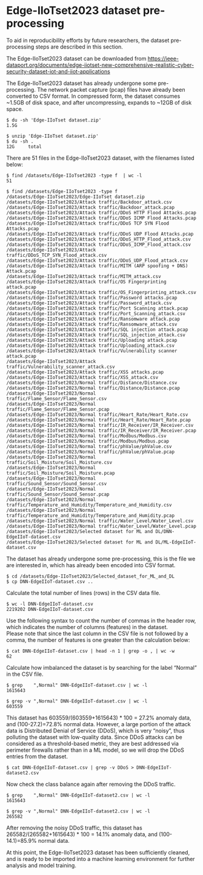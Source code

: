 # Edge-IIoTset2023 dataset pre-processing

To aid in reproducibility efforts by future researchers, the dataset pre-processing steps are described in this section.

The Edge-IIoTset2023 dataset can be downloaded from https://ieee-dataport.org/documents/edge-iiotset-new-comprehensive-realistic-cyber-security-dataset-iot-and-iiot-applications

The Edge-IIoTset2023 dataset has already undergone some pre-processing.  The network packet capture (pcap) files have already been converted to CSV format.  In compressed form, the dataset consumes ~1.5GB of disk space, and after uncompressing, expands to ~12GB of disk space.
```
$ du -sh 'Edge-IIoTset dataset.zip'
1.5G

$ unzip 'Edge-IIoTset dataset.zip'
$ du -sh .
12G     total
```

There are 51 files in the Edge-IIoTset2023 dataset, with the filenames listed below:
```
$ find /datasets/Edge-IIoTset2023 -type f  | wc -l
51

$ find /datasets/Edge-IIoTset2023 -type f
/datasets/Edge-IIoTset2023/Edge-IIoTset dataset.zip
/datasets/Edge-IIoTset2023/Attack traffic/Backdoor_attack.csv
/datasets/Edge-IIoTset2023/Attack traffic/Backdoor_attack.pcap
/datasets/Edge-IIoTset2023/Attack traffic/DDoS HTTP Flood Attacks.pcap
/datasets/Edge-IIoTset2023/Attack traffic/DDoS ICMP Flood Attacks.pcap
/datasets/Edge-IIoTset2023/Attack traffic/DDoS TCP SYN Flood Attacks.pcap
/datasets/Edge-IIoTset2023/Attack traffic/DDoS UDP Flood Attacks.pcap
/datasets/Edge-IIoTset2023/Attack traffic/DDoS_HTTP_Flood_attack.csv
/datasets/Edge-IIoTset2023/Attack traffic/DDoS_ICMP_Flood_attack.csv
/datasets/Edge-IIoTset2023/Attack traffic/DDoS_TCP_SYN_Flood_attack.csv
/datasets/Edge-IIoTset2023/Attack traffic/DDoS_UDP_Flood_attack.csv
/datasets/Edge-IIoTset2023/Attack traffic/MITM (ARP spoofing + DNS) Attack.pcap
/datasets/Edge-IIoTset2023/Attack traffic/MITM_attack.csv
/datasets/Edge-IIoTset2023/Attack traffic/OS Fingerprinting attack.pcap
/datasets/Edge-IIoTset2023/Attack traffic/OS_Fingerprinting_attack.csv
/datasets/Edge-IIoTset2023/Attack traffic/Password attacks.pcap
/datasets/Edge-IIoTset2023/Attack traffic/Password_attack.csv
/datasets/Edge-IIoTset2023/Attack traffic/Port Scanning attack.pcap
/datasets/Edge-IIoTset2023/Attack traffic/Port_Scanning_attack.csv
/datasets/Edge-IIoTset2023/Attack traffic/Ransomware attack.pcap
/datasets/Edge-IIoTset2023/Attack traffic/Ransomware_attack.csv
/datasets/Edge-IIoTset2023/Attack traffic/SQL injection attack.pcap
/datasets/Edge-IIoTset2023/Attack traffic/SQL_injection_attack.csv
/datasets/Edge-IIoTset2023/Attack traffic/Uploading attack.pcap
/datasets/Edge-IIoTset2023/Attack traffic/Uploading_attack.csv
/datasets/Edge-IIoTset2023/Attack traffic/Vulnerability scanner attack.pcap
/datasets/Edge-IIoTset2023/Attack traffic/Vulnerability_scanner_attack.csv
/datasets/Edge-IIoTset2023/Attack traffic/XSS attacks.pcap
/datasets/Edge-IIoTset2023/Attack traffic/XSS_attack.csv
/datasets/Edge-IIoTset2023/Normal traffic/Distance/Distance.csv
/datasets/Edge-IIoTset2023/Normal traffic/Distance/Distance.pcap
/datasets/Edge-IIoTset2023/Normal traffic/Flame_Sensor/Flame_Sensor.csv
/datasets/Edge-IIoTset2023/Normal traffic/Flame_Sensor/Flame_Sensor.pcap
/datasets/Edge-IIoTset2023/Normal traffic/Heart_Rate/Heart_Rate.csv
/datasets/Edge-IIoTset2023/Normal traffic/Heart_Rate/Heart_Rate.pcap
/datasets/Edge-IIoTset2023/Normal traffic/IR_Receiver/IR_Receiver.csv
/datasets/Edge-IIoTset2023/Normal traffic/IR_Receiver/IR_Receiver.pcap
/datasets/Edge-IIoTset2023/Normal traffic/Modbus/Modbus.csv
/datasets/Edge-IIoTset2023/Normal traffic/Modbus/Modbus.pcap
/datasets/Edge-IIoTset2023/Normal traffic/phValue/phValue.csv
/datasets/Edge-IIoTset2023/Normal traffic/phValue/phValue.pcap
/datasets/Edge-IIoTset2023/Normal traffic/Soil_Moisture/Soil_Moisture.csv
/datasets/Edge-IIoTset2023/Normal traffic/Soil_Moisture/Soil_Moisture.pcap
/datasets/Edge-IIoTset2023/Normal traffic/Sound_Sensor/Sound_Sensor.csv
/datasets/Edge-IIoTset2023/Normal traffic/Sound_Sensor/Sound_Sensor.pcap
/datasets/Edge-IIoTset2023/Normal traffic/Temperature_and_Humidity/Temperature_and_Humidity.csv
/datasets/Edge-IIoTset2023/Normal traffic/Temperature_and_Humidity/Temperature_and_Humidity.pcap
/datasets/Edge-IIoTset2023/Normal traffic/Water_Level/Water_Level.csv
/datasets/Edge-IIoTset2023/Normal traffic/Water_Level/Water_Level.pcap
/datasets/Edge-IIoTset2023/Selected dataset for ML and DL/DNN-EdgeIIoT-dataset.csv
/datasets/Edge-IIoTset2023/Selected dataset for ML and DL/ML-EdgeIIoT-dataset.csv
```

The dataset has already undergone some pre-processing, this is the file we are interested in, which has already been encoded into CSV format.  
```
$ cd /datasets/Edge-IIoTset2023/Selected_dataset_for_ML_and_DL
$ cp DNN-EdgeIIoT-dataset.csv ..
```

Calculate the total number of lines (rows) in the CSV data file.
```
$ wc -l DNN-EdgeIIoT-dataset.csv
2219202 DNN-EdgeIIoT-dataset.csv
```
Use the following syntax to count the number of commas in the header row, which indicates the number of columns (features) in the dataset.  
Please note that since the last column in the CSV file is not followed by a comma, the number of features is one greater than the calculation below:
```
$ cat DNN-EdgeIIoT-dataset.csv | head -n 1 | grep -o , | wc -w
62
```

Calculate how imbalanced the dataset is by searching for the label “Normal” in the CSV file.
```
$ grep    ",Normal" DNN-EdgeIIoT-dataset.csv | wc -l
1615643

$ grep -v ",Normal" DNN-EdgeIIoT-dataset.csv | wc -l
603559
```

This dataset has 603559/(603559+1615643) * 100 = 27.2% anomaly data, and (100-27.2)=72.8% normal data.  However, a large portion of the attack data is Distributed Denial of Service (DDoS), which is very “noisy”, thus polluting the dataset with low-quality data.  Since DDoS attacks can be considered as a threshold-based metric, they are best addressed via perimeter firewalls rather than in a ML model, so we will drop the DDoS entries from the dataset.
```
$ cat DNN-EdgeIIoT-dataset.csv | grep -v DDoS > DNN-EdgeIIoT-dataset2.csv
```

Now check the class balance again after removing the DDoS traffic.
```
$ grep    ",Normal" DNN-EdgeIIoT-dataset2.csv | wc -l
1615643

$ grep -v ",Normal" DNN-EdgeIIoT-dataset2.csv | wc -l
265582
```

After removing the noisy DDoS traffic, this dataset has 265582/(265582+1615643) * 100 = 14.1% anomaly data, and (100-14.1)=85.9% normal data.  

At this point, the Edge-IIoTset2023 dataset has been sufficiently cleaned, and is ready to be imported into a machine learning environment for further analysis and model training.  
